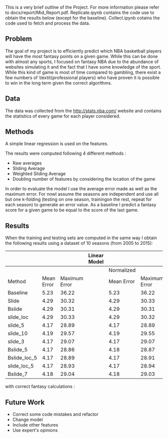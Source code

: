 This is a very brief outline of the Project. For more information please refer to docs/report/Mid_Report.pdf.
Replicate.ipynb contains the code use to obtain the results below (except for the baseline).
Collect.ipynb cotains the code used to fetch and process the data.


## Problem

The goal of my project is to efficiently predict which NBA basketball players will have the most fantasy points on a given game. While this can be done with almost any sports, I focused on fantasy NBA due to the abundance of websites simulating it and the fact that I have some knowledge of the sport. While this kind of game is most of time compared to gambling, there exist a few numbers of \textit{professional players} who have proven it is possible to win in the long term given the correct algorithms.

## Data

The data was collected from the http://stats.nba.com/ website and contains the statistics of every game for each player considered.

## Methods
A simple linear regression is used on the features.

The results were computed following 4 different methods :
- Raw averages
- Sliding Average
- Weighted Sliding Average
- Doubling number of features by considering the location of the game

In order to evaluate the model I use the average error made as well as the maximum error. For nowI assume the seasons are independent and use all but one k-folding (testing on one season, trainingon the rest, repeat for each season) to generate an error value. As a baseline I predict a fantasy score for a given game to be equal to the score of the last game.

## Results

When the training and testing sets are computed in the same way I obtain the following results using a dataset of 10 seasons (from 2005 to 2015):

|              |            |               | Linear Model |            |               |   | Ridge      |               |
|--------------|------------|---------------|--------------|------------|---------------|---|------------|---------------|
|              |            |               |              | Normalized |               |   |            |               |
| Method       | Mean Error | Maximum Error |              | Mean Error | Maximum Error |   | Mean Error | Maximum Error |
| Baseline     | 5.23       | 36.22         |              | 5.23       | 36.22         |   | 5.23       | 36.22         |
| Slide        | 4.29       | 30.32         |              | 4.29       | 30.33         |   | 4.29       | 30.33         |
| Bslide       | 4.29       | 30.31         |              | 4.29       | 30.31         |   | 4.29       | 30.32         |
| slide_loc    | 4.29       | 30.33         |              | 4.29       | 30.32         |   | 4.29       | 30.32         |
| slide_5      | 4.17       | 28.89         |              | 4.17       | 28.89         |   | 4.17       | 28.93         |
| slide_10     | 4.19       | 29.57         |              | 4.19       | 29.55         |   |            |               |
| slide_3      | 4.17       | 29.07         |              | 4.17       | 29.07         |   |            |               |
| Bslide_5     | 4.17       | 28.86         |              | 4.18       | 28.87         |   | 4.17       | 28.92         |
| Bslide_loc_5 | 4.17       | 28.89         |              | 4.17       | 28.91         |   |            |               |
| slide_loc_5  | 4.17       | 28.93         |              | 4.17       | 28.94         |   |            |               |
| Bslide_7     | 4.18       | 29.04         |              | 4.18       | 29.03         |   |            |               |

with correct fantasy calculations :
    

## Future Work

- Correct some code mistakes and refactor
- Change model
- Include other features
- Use expert's opinions

